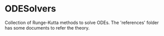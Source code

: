 # ODESolvers
Collection of Runge-Kutta methods to solve ODEs.
The 'references' folder has some documents to refer the theory.